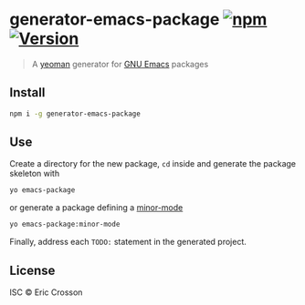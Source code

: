 # generator-emacs-package [![npm](https://img.shields.io/npm/dt/generator-emacs-package.svg)](https://www.npmjs.com/package/generator-emacs-package)  [![Version](https://img.shields.io/github/tag/EricCrosson/generator-emacs-package.svg)](https://github.com/EricCrosson/generator-emacs-package/releases)

> A [yeoman](https://github.com/yeoman) generator for [GNU Emacs](https://www.gnu.org/software/emacs/) packages

## Install

```bash
npm i -g generator-emacs-package
```

## Use

Create a directory for the new package, `cd` inside and generate the package skeleton with

```bash
yo emacs-package
```

or generate a package defining a [minor-mode](https://www.gnu.org/software/emacs/manual/html_node/emacs/Minor-Modes.html)

```bash
yo emacs-package:minor-mode
```

Finally, address each `TODO:` statement in the generated project.

## License

ISC © Eric Crosson
